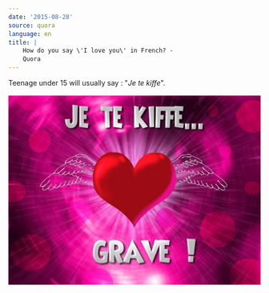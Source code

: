 ```yaml
---
date: '2015-08-28'
source: quora
language: en
title: |
    How do you say \'I love you\' in French? -
    Quora
---
```


Teenage under 15 will usually say : \"*Je te kiffe*\".\
\
![](./img/main-qimg-25a096fc23bbde7fd85139f5ab60e166-c.png)

